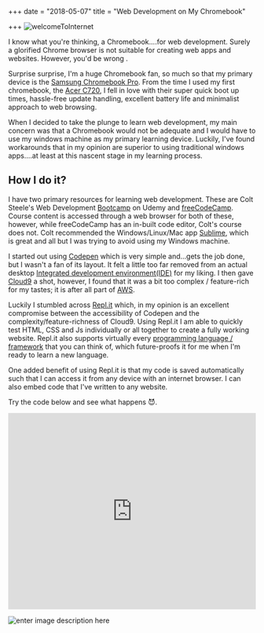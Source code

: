 +++
date = "2018-05-07"
title = "Web Development on My Chromebook"

+++
![welcomeToInternet](https://media1.tenor.com/images/3914694abefd92423fb3d8aa2914ec8f/tenor.gif?itemid=4925581)

I know what you're thinking, a Chromebook....for web development. Surely a glorified Chrome browser is not suitable for creating web apps and websites. However, you'd be wrong .

Surprise surprise, I'm a huge Chromebook fan, so much so that my primary device is the [Samsung Chromebook Pro](https://www.samsung.com/us/computing/chromebooks/12-14/samsung-chromebook-pro-xe510c24-k01us/). From the time I used my first chromebook, the [Acer C720](https://frontendmasters.com/books/front-end-handbook/2018/), I fell in love with their super quick boot up times, hassle-free update handling, excellent battery life and minimalist approach to web browsing.

When I decided to take the plunge to learn web development, my main concern was that a Chromebook would not be adequate and I would have to use my windows machine as my primary learning device. Luckily, I've found workarounds that in my opinion are superior to using traditional windows apps....at least at this nascent stage in my learning process.

## How I do it?

I have two primary resources for learning web development. These are Colt Steele's Web Development [Bootcamp](https://www.udemy.com/the-web-developer-bootcamp/learn/v4/) on Udemy and [freeCodeCamp](https://www.freecodecamp.org/challenges/check-for-palindromes). Course content is accessed through a web browser for both of these, however, while freeCodeCamp has an in-built code editor, Colt's course does not. Colt recommended the Windows/Linux/Mac app [Sublime](https://www.sublimetext.com/), which is great and all but I was trying to avoid using my Windows machine.

I started out using [Codepen](https://www.codepen.io) which is very simple and...gets the job done, but I wasn't a fan of its layout. It felt a little too far removed from an actual desktop [Integrated development environment(IDE)](https://searchsoftwarequality.techtarget.com/definition/integrated-development-environment) for my liking. I then gave [Cloud9](https://c9.io/login) a shot, however, I found that it was a bit too complex / feature-rich for my tastes; it is after all part of [AWS](https://aws.amazon.com/).

Luckily I stumbled across [Repl.it](https://www.repl.it) which, in my opinion is an excellent compromise between the accessibility of Codepen and the complexity/feature-richness of Cloud9. Using Repl.it I am able to quickly test HTML, CSS and Js individually or all together to create a fully working website. Repl.it also supports virtually every [programming language / framework](https://techcrunch.com/2018/03/15/repl-it-lets-you-program-in-your-browser/) that you can think of, which future-proofs it for me when I'm ready to learn a new language.

One added benefit of using Repl.it is that my code is saved automatically such that I can access it from any device with an internet browser. I can also embed code that I've written to any website.

Try the code below and see what happens 😈.

<iframe src="https://repl.it/@akonobrathwaite/LearningToCodeOnChromebook-Blog?lite=true" width="100%" height="400px" frameborder="no" scrolling="no" sandbox="allow-forms allow-pointer-lock allow-popups allow-same-origin allow-scripts allow-modals" allowfullscreen="allowfullscreen"></iframe>

![enter image description here](https://media.giphy.com/media/ifxLK48cnyDDi/giphy.gif)